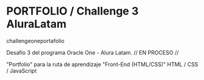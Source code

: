 # PORTFOLIO / Challenge 3 AluraLatam
challengeoneportafolio

Desafío 3 del programa Oracle One - Alura Latam. // EN PROCESO //

"Portfolio" para la ruta de aprendizaje "Front-End (HTML/CSS)"  HTML / CSS / JavaScript
